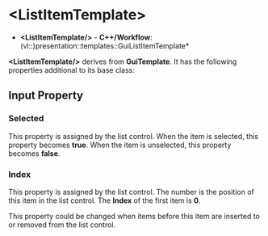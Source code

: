 # \<ListItemTemplate\>

- **\<ListItemTemplate/\>** - **C++/Workflow**: (vl::)presentation::templates::GuiListItemTemplate*

**\<ListItemTemplate/\>** derives from **GuiTemplate**. It has the following properties additional to its base class:

## Input Property

### Selected

This property is assigned by the list control. When the item is selected, this property becomes **true**. When the item is unselected, this property becomes **false**.

### Index

This property is assigned by the list control. The number is the position of this item in the list control. The **Index** of the first item is **0**.

This property could be changed when items before this item are inserted to or removed from the list control.

